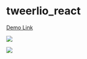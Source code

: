 # tweerlio_react
<a href="tweerlio.netlify.app">Demo Link</a>


<img src="https://github.com/shivamkumarsha/tweerlio_react/blob/main/Screenshot%202023-09-11%20231920.png"></img>

<img src="https://github.com/shivamkumarsha/tweerlio_react/blob/main/Screenshot%202023-09-11%20231942.png"></img>

